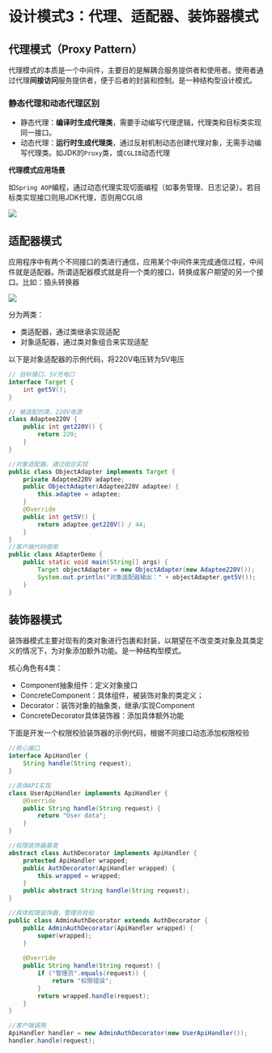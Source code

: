 # 设计模式3：代理、适配器、装饰器模式

## 代理模式（Proxy Pattern）

代理模式的本质是⼀个中间件，主要⽬的是解耦合服务提供者和使⽤者。使⽤者通过代理**间接访问**服务提供者，便于后者的封装和控制。是⼀种结构型设计模式。

### 静态代理和动态代理区别

* 静态代理：**编译时生成代理类**，需要手动编写代理逻辑，代理类和目标类实现同一接口。
* 动态代理：**运行时生成代理类**，通过反射机制动态创建代理对象，无需手动编写代理类。如JDK的`Proxy`类，或`CGLIB`动态代理

**代理模式应用场景**

如`Spring AOP`编程，通过动态代理实现切面编程（如事务管理、日志记录）。若目标类实现接口则用JDK代理，否则用CGLIB

![](D:\IdeaProjects\find-next-dragon\bagu\设计模式\代理模式.png)

## 适配器模式

应用程序中有两个不同接口的类进行通信，应用某个中间件来完成通信过程，中间件就是适配器。所谓适配器模式就是将⼀个类的接⼝，转换成客户期望的另⼀个接⼝。比如：插头转换器

![](D:\IdeaProjects\find-next-dragon\bagu\设计模式\适配器模式.png)

分为两类：

* 类适配器，通过类继承实现适配
* 对象适配器，通过类对象组合来实现适配

以下是对象适配器的示例代码，将220V电压转为5V电压

```java
// 目标接口，5V充电口
interface Target {
    int get5V();
}

// 被适配的类，220V电源
class Adaptee220V {
    public int get220V() {
        return 220;
    }
}

//对象适配器，通过组合实现
public class ObjectAdapter implements Target {
    private Adaptee220V adaptee;
    public ObjectAdapter(Adaptee220V adaptee) {
        this.adaptee = adaptee;
    }
    @Override
    public int get5V() {
        return adaptee.get220V() / 44;
    }
}
//客户端代码使用
public class AdapterDemo {
    public static void main(String[] args) {
        Target objectAdapter = new ObjectAdapter(new Adaptee220V());
        System.out.println("对象适配器输出：" + objectAdapter.get5V());
    }
}
```

## 装饰器模式

装饰器模式主要对现有的类对象进⾏包裹和封装，以期望在不改变类对象及其类定义的情况下，为对象添加额外功能。是⼀种结构型模式。

核心角色有4类：

* Component抽象组件：定义对象接口
* ConcreteComponent：具体组件，被装饰对象的类定义；
* Decorator：装饰对象的抽象类，继承/实现Component
* ConcreteDecorator具体装饰器：添加具体额外功能

下面是开发一个权限校验装饰器的示例代码，根据不同接口动态添加权限校验

```java
//核心接口
interface ApiHandler {
    String handle(String request);
}

//具体API实现
class UserApiHandler implements ApiHandler {
    @Override
    public String handle(String request) {
        return "User data";
    }
}

//权限装饰器基类
abstract class AuthDecorator implements ApiHandler {
    protected ApiHandler wrapped;
    public AuthDecorator(ApiHandler wrapped) {
        this.wrapped = wrapped;
    }
    public abstract String handle(String request);
}

//具体权限装饰器，管理员校验
public class AdminAuthDecorator extends AuthDecorator {
    public AdminAuthDecorator(ApiHandler wrapped) {
        super(wrapped);
    }
    
    @Override
    public String handle(String request) {
        if ("管理员".equals(request)) {
            return "权限错误";
        }
        return wrapped.handle(request);
    }
}

//客户端调用
ApiHandler handler = new AdminAuthDecorator(new UserApiHandler());
handler.handle(request);
```

